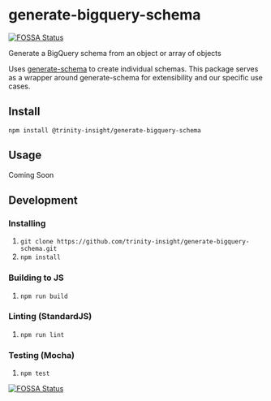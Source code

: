 # generate-bigquery-schema
[![FOSSA Status](https://app.fossa.com/api/projects/git%2Bgithub.com%2Ftrinity-insight%2Fgenerate-bigquery-schema.svg?type=shield)](https://app.fossa.com/projects/git%2Bgithub.com%2Ftrinity-insight%2Fgenerate-bigquery-schema?ref=badge_shield)

Generate a BigQuery schema from an object or array of objects

Uses [generate-schema](https://github.com/nijikokun/generate-schema) to create individual schemas. 
This package serves as a wrapper around generate-schema for extensibility and our specific use cases. 

## Install
`npm install @trinity-insight/generate-bigquery-schema`

## Usage
Coming Soon

## Development

### Installing
1. `git clone https://github.com/trinity-insight/generate-bigquery-schema.git`
2. `npm install`

### Building to JS
1. `npm run build`

### Linting (StandardJS)
1. `npm run lint`

### Testing (Mocha)
1. `npm test`

[![FOSSA Status](https://app.fossa.com/api/projects/git%2Bgithub.com%2Ftrinity-insight%2Fgenerate-bigquery-schema.svg?type=large)](https://app.fossa.com/projects/git%2Bgithub.com%2Ftrinity-insight%2Fgenerate-bigquery-schema?ref=badge_large)